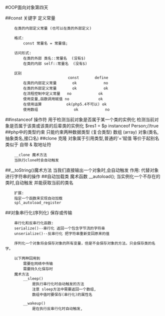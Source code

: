 #OOP面向对象第四天

##const 关键字  定义常量

		在类的内部定义常量 (也可以在类的外部定义)

		格式:
			const 常量名 = 常量值;

		访问形式:
			在类的外部 类名::常量名  (没有$)
			在类的内部 self::常量名  (没有$)

		区别
								const 		define
			在类的内部定义常量		ok 			  no
			在类的外部定义常量		ok 			  ok
			在流程控制中定义常量   no            ok
			使用变量,函数调用赋值	no             ok
			在使用运算			ok(php5.4不可以) ok
			使用数组                ok            no

##instanceof 操作符
		用于检测当前对象是否属于某一个类的实例化
		检测当前对象是否属于该类或该类的后辈类的实例化
		$res1 = $p instanceof Person;//true
##php中的类型约束
		只能约束两种数据类型 (复合类型)
			数组 (array)  对象(类名,抽象类名,接口名)
##clone 克隆
		对象属于引用类型,普通的'='赋值 等价于起别名
		类似于 自带 & 取地址符

		__clone 魔术方法
		当执行clone时会自动触发
##__toString()魔术方法
		当我们直接输出一个对象时,会自动触发 
		作用:
			代替对象进行字符串的操作
##自动加载类 魔术函数
		__autoload();
		当实例化一个不存在的类时,自动触发
		并能获取当前的类名

		扩展:
		指定一个函数来实现自动加载
		spl_autoload_register

##对象串行化(序列化) 保存或传输

		串行化和反串行化函数:
		serialize()--串行化 返回一个包含字节流的字符串
		unserialize()--反串行化 把字符串重新变回原来的值

		序列化一个对象将会保存对象的所有变量，但是不会保存对象的方法，只会保存类的名字。

		以下两种回用到
			需要在网络中传输
			需要持久化保存时
		魔术方法
			__sleep()
				是执行串行化时自动触发的方法
				注意 sleep方法中需要返回一个数组,
				数组中值时要保存(串行化)的属性名

			__wakeup()
				是在执行反串行化时自动触发,